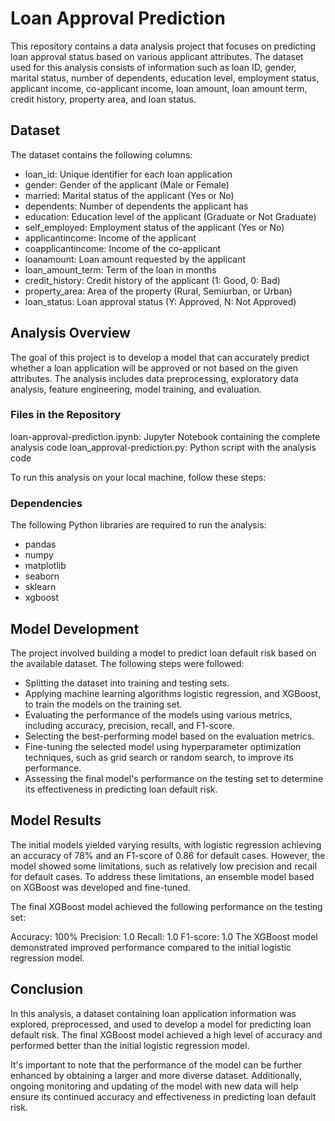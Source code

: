# Loan Approval Prediction
This repository contains a data analysis project that focuses on predicting loan approval status based on various applicant attributes. The dataset used for this analysis consists of information such as loan ID, gender, marital status, number of dependents, education level, employment status, applicant income, co-applicant income, loan amount, loan amount term, credit history, property area, and loan status.

## Dataset
The dataset contains the following columns:

- loan_id: Unique identifier for each loan application
- gender: Gender of the applicant (Male or Female)
- married: Marital status of the applicant (Yes or No)
- dependents: Number of dependents the applicant has
- education: Education level of the applicant (Graduate or Not Graduate)
- self_employed: Employment status of the applicant (Yes or No)
- applicantincome: Income of the applicant
- coapplicantincome: Income of the co-applicant
- loanamount: Loan amount requested by the applicant
- loan_amount_term: Term of the loan in months
- credit_history: Credit history of the applicant (1: Good, 0: Bad)
- property_area: Area of the property (Rural, Semiurban, or Urban)
- loan_status: Loan approval status (Y: Approved, N: Not Approved)

## Analysis Overview
The goal of this project is to develop a model that can accurately predict whether a loan application will be approved or not based on the given attributes. The analysis includes data preprocessing, exploratory data analysis, feature engineering, model training, and evaluation.

### Files in the Repository
loan-approval-prediction.ipynb: Jupyter Notebook containing the complete analysis code
loan_approval-prediction.py: Python script with the analysis code

To run this analysis on your local machine, follow these steps:

### Dependencies
The following Python libraries are required to run the analysis:

- pandas
- numpy
- matplotlib
- seaborn
- sklearn
- xgboost

## Model Development
The project involved building a model to predict loan default risk based on the available dataset. The following steps were followed:

- Splitting the dataset into training and testing sets.
- Applying machine learning algorithms logistic regression,  and XGBoost, to train the models on the training set.
- Evaluating the performance of the models using various metrics, including accuracy, precision, recall, and F1-score.
- Selecting the best-performing model based on the evaluation metrics.
- Fine-tuning the selected model using hyperparameter optimization techniques, such as grid search or random search, to improve its performance.
- Assessing the final model's performance on the testing set to determine its effectiveness in predicting loan default risk.

## Model Results
The initial models yielded varying results, with logistic regression achieving an accuracy of 78% and an F1-score of 0.86 for default cases. However, the model showed some limitations, such as relatively low precision and recall for default cases. To address these limitations, an ensemble model based on XGBoost was developed and fine-tuned.

The final XGBoost model achieved the following performance on the testing set:

Accuracy: 100%
Precision: 1.0
Recall: 1.0
F1-score: 1.0
The XGBoost model demonstrated improved performance compared to the initial logistic regression model.

## Conclusion
In this analysis, a dataset containing loan application information was explored, preprocessed, and used to develop a model for predicting loan default risk. The final XGBoost model achieved a high level of accuracy and performed better than the initial logistic regression model.

It's important to note that the performance of the model can be further enhanced by obtaining a larger and more diverse dataset. Additionally, ongoing monitoring and updating of the model with new data will help ensure its continued accuracy and effectiveness in predicting loan default risk.
